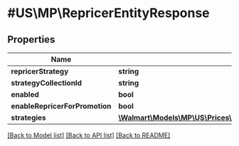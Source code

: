 # #US\MP\RepricerEntityResponse

## Properties

Name | Type | Description | Notes
------------ | ------------- | ------------- | -------------
**repricerStrategy** | **string** |  | [optional]
**strategyCollectionId** | **string** |  | [optional]
**enabled** | **bool** |  | [optional]
**enableRepricerForPromotion** | **bool** |  | [optional]
**strategies** | [**\Walmart\Models\MP\US\Prices\UpdateStrategyRequestStrategiesInner[]**](UpdateStrategyRequestStrategiesInner.md) |  | [optional]


[[Back to Model list]](../) [[Back to API list]](../../Api/US/MP) [[Back to README]](../../README.md)
